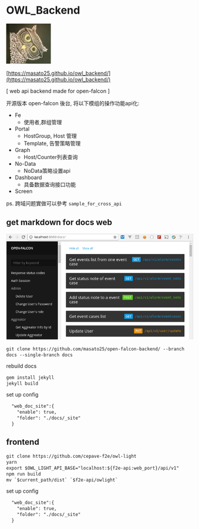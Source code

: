 # OWL_Backend

![Alt text](data/owl_backend_icon.jpg)

[https://masato25.github.io/owl_backend/](https://masato25.github.io/owl_backend/)

[ web api backend made for open-falcon ]


开源版本 open-falcon 後台, 将以下模组的操作功能api化:
* Fe
  * 使用者,群组管理
* Portal
  * HostGroup, Host 管理
  * Template, 告警策略管理
* Graph
  * Host/Counter列表查询
* No-Data
  * NoData策略设置api
* Dashboard
  * 具备数据查询接口功能
* Screen

ps.
跨域问题實做可以參考 `sample_for_cross_api`


##  get markdown for docs web
![Alt text](data/markdown_web.png)
```
git clone https://github.com/masato25/open-falcon-backend/ --branch docs --single-branch docs
```

rebuild docs
```
gem install jekyll
jekyll build
```
set up config
```
  "web_doc_site":{
    "enable": true,
    "folder": "./docs/_site"
  }
```

## frontend

```
git clone https://github.com/cepave-f2e/owl-light
yarn
export $OWL_LIGHT_API_BASE="localhost:${f2e-api:web_port}/api/v1"
npm run build
mv `$current_path/dist` `$f2e-api/owlight`
```
set up config

```
  "web_doc_site":{
    "enable": true,
    "folder": "./docs/_site"
  }
```
